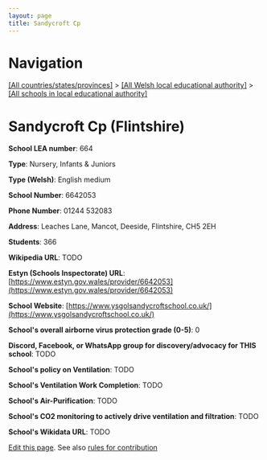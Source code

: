 ```yaml
---
layout: page
title: Sandycroft Cp
---
```

# Navigation

[[All countries/states/provinces]](../../..) > [[All Welsh local educational authority]](../..) > [[All schools in local educational authority]](..)

# Sandycroft Cp (Flintshire)

**School LEA number**: 664

**Type**: Nursery, Infants & Juniors

**Type (Welsh)**: English medium

**School Number**: 6642053

**Phone Number**: 01244 532083

**Address**: Leaches Lane, Mancot, Deeside, Flintshire, CH5 2EH

**Students**: 366

**Wikipedia URL**: TODO

**Estyn (Schools Inspectorate) URL**: [https://www.estyn.gov.wales/provider/6642053](https://www.estyn.gov.wales/provider/6642053)

**School Website**: [https://www.ysgolsandycroftschool.co.uk/](https://www.ysgolsandycroftschool.co.uk/)

**School's overall airborne virus protection grade (0-5)**: 0

**Discord, Facebook, or WhatsApp group for discovery/advocacy for THIS school**: TODO

**School's policy on Ventilation**: TODO

**School's Ventilation Work Completion**: TODO

**School's Air-Purification**: TODO

**School's CO2 monitoring to actively drive ventilation and filtration**: TODO

**School's Wikidata URL**: TODO




[Edit this page](https://github.com/VentilationProject/Wales/edit/prif/./Flintshire/Sandycroft_Cp.md). See also [rules for contribution](../../../contribution-rules/)